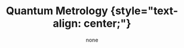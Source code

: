 ---
title: '#### Quantum Metrology {style="text-align: center;"}'
date: none
type: landing
tags:
  - metro
# Your landing page sections - add as many different content blocks as you like

sections:
  - block: markdown
    id: metro-1
    content:
      title: '## Quantum Metrology'
      subtitle: "[ Back   ](../../research_lines)"
      text: |
        <html lang="en">
        <body>
          <img src="featured.jpg" align="left" hspace="20" vspace="20" width="300" />
          <p>
          Metrology is the cornerstone of science which investigates the accuracy by which any given physical quantitiy can be measured. Using the principle of quantum mechanics it is possible to increase such accuracy far beyond what is possible with classical systems. <p>
          Quantum metrology is the science that investigates how this is possible and how to harness quantum mechanical effects, such as entanglement, quantum squeezing and critical quantum systems, to gain an edge over purely classical approaches.<p> This finds applications in a wide variety of fields, from fundamental physics, to gravitational wave detection, communication, navigation, thermometry, imaging, remote sensing, to name a few.
        </body>
        </html>  
    design:
      columns: 1
  - block: markdown
    id: button
    content:
      title: 
      subtitle: 
      text: |
        <p class="text-center">
        <a class="lead" href="../../research_lines/">Back</a></p>
    design:
      columns: 1
---